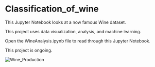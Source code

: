 # Classification_of_wine
This Jupyter Notebook looks at a now famous Wine dataset.

This project uses data visualization, analysis, and machine learning.

Open the WineAnalysis.ipynb file to read through this Jupyter Notebook.

This project is ongoing.

![Wine_Production](https://upload.wikimedia.org/wikipedia/commons/a/a1/29-autunno%2CTaccuino_Sanitatis%2C_Casanatense_4182..jpg)